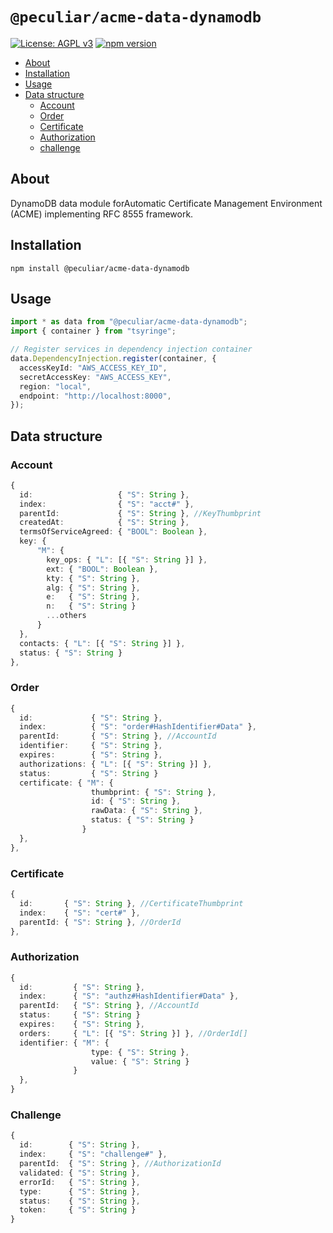 # `@peculiar/acme-data-dynamodb`

[![License: AGPL v3](https://img.shields.io/badge/License-AGPL%20v3-blue.svg)](https://www.gnu.org/licenses/agpl-3.0)
[![npm version](https://badge.fury.io/js/%40peculiar%2Facme-data-dynamodb.svg)](https://badge.fury.io/js/%40peculiar%2Facme-data-dynamodb)

- [About](#about)
- [Installation](#installation)
- [Usage](#usage)
- [Data structure](#data-structure)
  - [Account](#account)
  - [Order](#order)
  - [Certificate](#certificate)
  - [Authorization](#authorization)
  - [challenge](#challenge)

## About

DynamoDB data module forAutomatic Certificate Management Environment (ACME) implementing RFC 8555 framework.

## Installation

```
npm install @peculiar/acme-data-dynamodb
```

## Usage

```ts
import * as data from "@peculiar/acme-data-dynamodb";
import { container } from "tsyringe";

// Register services in dependency injection container
data.DependencyInjection.register(container, {
  accessKeyId: "AWS_ACCESS_KEY_ID",
  secretAccessKey: "AWS_ACCESS_KEY",
  region: "local",
  endpoint: "http://localhost:8000",
});
```

## Data structure

### Account
```ts
{
  id:                   { "S": String },
  index:                { "S": "acct#" },
  parentId:             { "S": String }, //KeyThumbprint
  createdAt:            { "S": String },
  termsOfServiceAgreed: { "BOOL": Boolean },
  key: {
      "M": {
        key_ops: { "L": [{ "S": String }] },
        ext: { "BOOL": Boolean },
        kty: { "S": String },
        alg: { "S": String },
        e:   { "S": String },
        n:   { "S": String }
        ...others
      }
  },
  contacts: { "L": [{ "S": String }] },
  status: { "S": String }
},
```

### Order
```ts
{
  id:             { "S": String },
  index:          { "S": "order#HashIdentifier#Data" },
  parentId:       { "S": String }, //AccountId
  identifier:     { "S": String },
  expires:        { "S": String },
  authorizations: { "L": [{ "S": String }] },
  status:         { "S": String }
  certificate: { "M": {
                  thumbprint: { "S": String },
                  id: { "S": String },
                  rawData: { "S": String },
                  status: { "S": String }
                }
  },
},
```

### Certificate
```ts
{
  id:       { "S": String }, //CertificateThumbprint
  index:    { "S": "cert#" },
  parentId: { "S": String }, //OrderId
},
```

### Authorization
```ts
{
  id:         { "S": String },
  index:      { "S": "authz#HashIdentifier#Data" },
  parentId:   { "S": String }, //AccountId
  status:     { "S": String }
  expires:    { "S": String },
  orders:     { "L": [{ "S": String }] }, //OrderId[]
  identifier: { "M": {
                  type: { "S": String },
                  value: { "S": String }
              }
  },
}
```

### Challenge
```ts
{
  id:        { "S": String },
  index:     { "S": "challenge#" },
  parentId:  { "S": String }, //AuthorizationId
  validated: { "S": String },
  errorId:   { "S": String },
  type:      { "S": String },
  status:    { "S": String },
  token:     { "S": String }
}
```